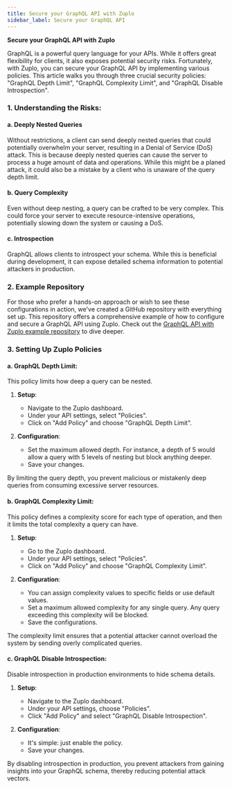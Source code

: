 ```yaml
---
title: Secure your GraphQL API with Zuplo
sidebar_label: Secure your GraphQL API
---
```


**Secure your GraphQL API with Zuplo**

GraphQL is a powerful query language for your APIs. While it offers great flexibility for clients, it also exposes potential security risks. Fortunately, with Zuplo, you can secure your GraphQL API by implementing various policies. This article walks you through three crucial security policies: "GraphQL Depth Limit", "GraphQL Complexity Limit", and "GraphQL Disable Introspection".

### 1. Understanding the Risks:

#### a. Deeply Nested Queries

Without restrictions, a client can send deeply nested queries that could potentially overwhelm your server, resulting in a Denial of Service (DoS) attack. This is because deeply nested queries can cause the server to process a huge amount of data and operations. While this might be a planed attack, it could also be a mistake by a client who is unaware of the query depth limit.

#### b. Query Complexity

Even without deep nesting, a query can be crafted to be very complex. This could force your server to execute resource-intensive operations, potentially slowing down the system or causing a DoS.

#### c. Introspection

GraphQL allows clients to introspect your schema. While this is beneficial during development, it can expose detailed schema information to potential attackers in production.

### 2. Example Repository

For those who prefer a hands-on approach or wish to see these configurations in action, we've created a GitHub repository with everything set up. This repository offers a comprehensive example of how to configure and secure a GraphQL API using Zuplo. Check out the [GraphQL API with Zuplo example repository](https://github.com/example/Zuplo-GraphQL-Security) to dive deeper.

### 3. Setting Up Zuplo Policies

#### a. GraphQL Depth Limit:

This policy limits how deep a query can be nested.

1. **Setup**:
    - Navigate to the Zuplo dashboard.
    - Under your API settings, select "Policies".
    - Click on "Add Policy" and choose "GraphQL Depth Limit".

2. **Configuration**:
    - Set the maximum allowed depth. For instance, a depth of 5 would allow a query with 5 levels of nesting but block anything deeper.
    - Save your changes.

By limiting the query depth, you prevent malicious or mistakenly deep queries from consuming excessive server resources.

#### b. GraphQL Complexity Limit:

This policy defines a complexity score for each type of operation, and then it limits the total complexity a query can have.

1. **Setup**:
    - Go to the Zuplo dashboard.
    - Under your API settings, select "Policies".
    - Click on "Add Policy" and choose "GraphQL Complexity Limit".

2. **Configuration**:
    - You can assign complexity values to specific fields or use default values.
    - Set a maximum allowed complexity for any single query. Any query exceeding this complexity will be blocked.
    - Save the configurations.

The complexity limit ensures that a potential attacker cannot overload the system by sending overly complicated queries.

#### c. GraphQL Disable Introspection:

Disable introspection in production environments to hide schema details.

1. **Setup**:
    - Navigate to the Zuplo dashboard.
    - Under your API settings, choose "Policies".
    - Click "Add Policy" and select "GraphQL Disable Introspection".

2. **Configuration**:
    - It's simple: just enable the policy.
    - Save your changes.

By disabling introspection in production, you prevent attackers from gaining insights into your GraphQL schema, thereby reducing potential attack vectors.


